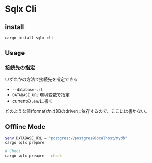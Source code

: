 # Sqlx Cli

## install

```console
cargo install sqlx-cli
```

## Usage

### 接続先の指定

いずれかの方法で接続先を指定できる

* `--database-url`
* `DATABASE_URL` 環境変数で指定
* currentの`.env`に書く

どのような値(format)かはDBのdriverに依存するので、ここには書かない。


## Offline Mode

```sh
$env.DATABASE_URL = "postgres://postgres@localhost/mydb"
cargo sqlx prepare

# Check
cargo sqlx preapre --check
```
